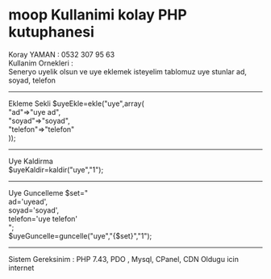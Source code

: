 # moop Kullanimi kolay PHP kutuphanesi <br>
Koray YAMAN : 0532 307 95 63  <br>
Kullanim Ornekleri : <br>
Seneryo uyelik olsun ve uye eklemek isteyelim tablomuz uye stunlar ad, soyad, telefon <br>
<hr>
Ekleme Sekli
$uyeEkle=ekle("uye",array( <br>
"ad"=>"uye ad", <br>
"soyad"=>"soyad", <br>
"telefon"=>"telefon" <br>
));
<hr>
Uye Kaldirma<br>
$uyeKaldir=kaldir("uye","1");
<hr>
Uye Guncelleme 
$set=" <br>
ad='uyead', <br>
soyad='soyad', <br>
telefon='uye telefon' <br>
"; <br>
$uyeGuncelle=guncelle("uye","{$set}","1");
<hr>
Sistem Gereksinim : PHP 7.43, PDO , Mysql, CPanel, CDN Oldugu icin internet 
